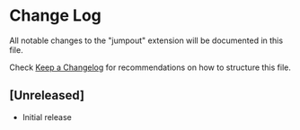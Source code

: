 # Change Log
All notable changes to the "jumpout" extension will be documented in this file.

Check [Keep a Changelog](http://keepachangelog.com/) for recommendations on how to structure this file.

## [Unreleased]
- Initial release